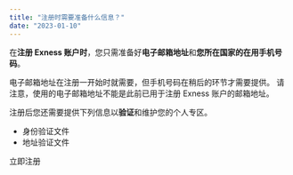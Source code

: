 ```yaml
---
title: "注册时需要准备什么信息？"
date: "2023-01-10"
---
```


<Ads></Ads> 

在**注册 Exness 账户时**，您只需准备好**电子邮箱地址**和**您所在国家的在用手机号码**。

电子邮箱地址在注册一开始时就需要，但手机号码在稍后的环节才需要提供。 请注意，使用的电子邮箱地址不能是此前已用于注册 Exness 账户的邮箱地址。

注册后您还需要提供下列信息以**验证**和维护您的个人专区。

- 身份验证文件
- 地址验证文件

立即注册

